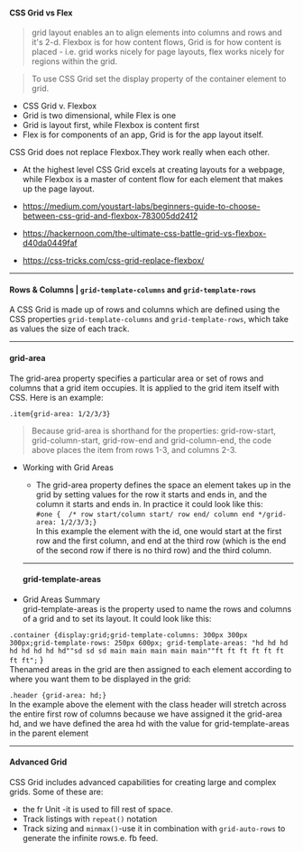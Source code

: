 #### CSS Grid vs Flex 
> grid layout enables an to align elements into columns and rows and it's 2-d. 
Flexbox is for how content flows, Grid is for how content is placed -
i.e. grid works nicely for page layouts, flex works nicely for regions within the grid.  

> To use CSS Grid set the display property of the container element to grid.

- CSS Grid v. Flexbox  
 - Grid is two dimensional, while Flex is one  
 - Grid is layout first, while Flexbox is content first  
 - Flex is for components of an app, Grid is for the app layout itself.  
 
CSS Grid does not replace Flexbox.They work really when each other.  
- At the highest level CSS Grid excels at creating layouts for a webpage, while Flexbox is a master of content flow for each element that makes up the page layout.  

- https://medium.com/youstart-labs/beginners-guide-to-choose-between-css-grid-and-flexbox-783005dd2412  
- https://hackernoon.com/the-ultimate-css-battle-grid-vs-flexbox-d40da0449faf  
- https://css-tricks.com/css-grid-replace-flexbox/


--------------------------------------------------------------------------
#### Rows & Columns | `grid-template-columns` and `grid-template-rows`
A CSS Grid is made up of rows and columns which are defined using the CSS properties `grid-template-columns` and `grid-template-rows`, which take as values the size of each track.

-----------------------------------------------------------------
#### grid-area
The grid-area property specifies a particular area or set of rows and columns that a grid item occupies. It is applied to the grid item itself with CSS. Here is an example:

```.item{grid-area: 1/2/3/3}```  
> Because grid-area is shorthand for the properties: grid-row-start, grid-column-start, grid-row-end and grid-column-end, the code above places the item from rows 1-3, and columns 2-3.  

- Working with Grid Areas  
  - The grid-area property defines the space an element takes up in the grid by setting values for the row it starts and ends in, and the column it starts and ends in. In practice it could look like this:  
  ```#one {  /* row start/column start/ row end/ column end */grid-area: 1/2/3/3;}```  
  In this example the element with the id, one would start at the first row and the first column, and end at the third row (which is the end of the second row if there is no third row) and the third column.
  
  --------------------------------------------------------------------------------------
  #### grid-template-areas 
 -  Grid Areas Summary  
 grid-template-areas is the property used to name the rows and columns of a grid and to set its layout. It could look like this:  
 
 ```.container {display:grid;grid-template-columns: 300px 300px 300px;grid-template-rows: 250px 600px; grid-template-areas: "hd hd hd hd hd hd hd hd""sd sd sd main main main main main""ft ft ft ft ft ft ft ft";```
  }  
  Thenamed areas in the grid are then assigned to each element according to where you want them to be displayed in the grid:

```.header {grid-area: hd;}```  
In the example above the element with the class header will stretch across the entire first row of columns because we have assigned it the grid-area hd, and we have defined the area hd with the value for grid-template-areas in the parent element

------------------------------------------------------------------------------------------------------------------------------------
#### Advanced Grid
CSS Grid includes advanced capabilities for creating large and complex grids. Some of these are:  
- the fr Unit  -it is used to fill rest of space.
- Track listings with `repeat()` notation  
- Track sizing and `minmax()`-use it in combination with `grid-auto-rows` to generate the infinite rows.e. fb feed.

